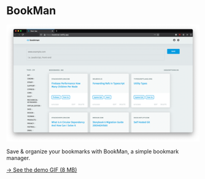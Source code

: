 
BookMan
=======

![BookMan Screenshot](./.preview/bmn-01.png)


Save & organize your bookmarks with BookMan, a simple bookmark manager.

[&rarr; See the demo GIF (8 MB)](./.preview/bookman-demo-2810.gif)
